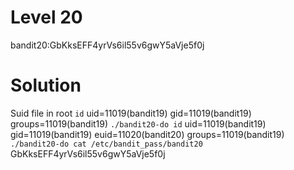# Level 20

bandit20:GbKksEFF4yrVs6il55v6gwY5aVje5f0j

# Solution

Suid file in root
`id`
uid=11019(bandit19) gid=11019(bandit19) groups=11019(bandit19)
`./bandit20-do id`
uid=11019(bandit19) gid=11019(bandit19) euid=11020(bandit20) groups=11019(bandit19)
` ./bandit20-do cat /etc/bandit_pass/bandit20`
GbKksEFF4yrVs6il55v6gwY5aVje5f0j